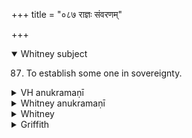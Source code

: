 +++
title = "०८७ राज्ञः संवरणम्"

+++
<details open><summary>Whitney subject</summary>

87. To establish some one in sovereignty.
</details>


<details><summary>VH anukramaṇī</summary>

राज्ञः संवरणम्।  
१-३ अथर्वा। ध्रुवः। अनुष्टुप्।
</details>

<details><summary>Whitney anukramaṇī</summary>

[Atharvan.—dhrāuvyam. ānuṣṭubham.]
</details>



<details><summary>Whitney</summary>

### Comment
Found also in Pāipp. xix. ⌊This hymn and verses 1 and 2 of the next, form one continuous passage in the RV. (x. 173. 1-5): see Oldenberg, Die Hymnen des RV., i. 248-9; and cf. introduction to our iii. 12.⌋ It is further found in TB. (ii. 4. 28-9) and K. (xxxv. 7). This hymn and the one next following are used together by Kāuś.: in a kāmya rite (59. 13), by one desiring fixity (dhrāuvya or sthāirya); in a rite of expiation for earthquakes (98. 3), with xii. 1; and the comm. regards them (and not iii. 12. 1, 2) as intended by dhruvau at 136. 7 (and the same should doubtless be said of 43. 11), in the rite against the portent of broken sacred vessels; further, they appear in the indramahotsava (140.8), 87. 1 c being curiously specified in addition. In Vāit. (28. 16), this hymn alone (or vs. 1) appears in the agnicayana, at the raising of the ukhyāgni.


### Translations
Translated: by the RV. translators, and Zimmer, p. 163; and, as AV. hymn, by Ludwig, p. 373; Griffith, i. 292.
</details>

<details><summary>Griffith</summary>

A benediction addressed to a newly elected King
</details>
